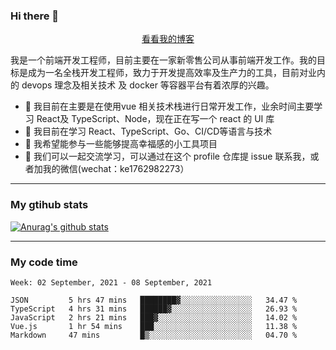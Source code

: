 ### Hi there 👋

<p align="center">
  <a href="https://real-jacket.github.io/">看看我的博客</a>
</p>

我是一个前端开发工程师，目前主要在一家新零售公司从事前端开发工作。我的目标是成为一名全栈开发工程师，致力于开发提高效率及生产力的工具，目前对业内的 devops 理念及相关技术 及 docker 等容器平台有着浓厚的兴趣。

- 🔭 我目前在主要是在使用vue 相关技术栈进行日常开发工作，业余时间主要学习 React及 TypeScript、Node，现在正在写一个 react 的 UI 库 
- 🌱 我目前在学习 React、TypeScript、Go、CI/CD等语言与技术
- 👯 我希望能参与一些能够提高幸福感的小工具项目
- 💬 我们可以一起交流学习，可以通过在这个 profile 仓库提 issue 联系我，或者加我的微信(wechat：ke1762982273）

***

### My gtihub stats

[![Anurag's github stats](https://github-readme-stats.vercel.app/api?username=real-jacket)](https://github.com/anuraghazra/github-readme-stats)

***

### My code time

<!--START_SECTION:waka-->
```text
Week: 02 September, 2021 - 08 September, 2021

JSON         5 hrs 47 mins   ████████▓░░░░░░░░░░░░░░░░   34.47 % 
TypeScript   4 hrs 31 mins   ██████▓░░░░░░░░░░░░░░░░░░   26.93 % 
JavaScript   2 hrs 21 mins   ███▓░░░░░░░░░░░░░░░░░░░░░   14.02 % 
Vue.js       1 hr 54 mins    ███░░░░░░░░░░░░░░░░░░░░░░   11.38 % 
Markdown     47 mins         █▒░░░░░░░░░░░░░░░░░░░░░░░   04.70 % 
```
<!--END_SECTION:waka-->
